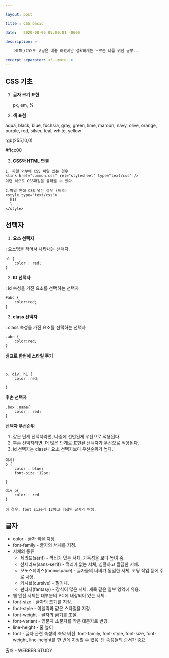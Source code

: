 ```yaml
---

layout: post

title : CSS basic

date:   2020-08-05 05:00:01 -0600 

description: >

	HTML/CSS로 코딩은 대충 해봤지만 정확하게는 모르는 나를 위한 공부...

excerpt_separator: <!--more-->
---
```




## CSS 기초

1. **글자 크기 표현**

   px,  em,  %



2. **색 표현**

aqua, black, blue, fuchsia, gray, green, lime, maroon, navy, olive, orange, purple, red, silver, teal, white, yellow

rgb(255,10,0)

\#ffcc00



3. **CSS와 HTML 연결**

```
1. 파일 외부에 CSS 파일 있는 경우
<link href="common.css" rel="stylesheet" type="text/css" />
이런 식으로 CSS파일을 불러올 수 있다.

2.파일 안에 CSS 넣는 경우 (비추)
<style type="text/css">
  h1{
  }
</style>
```



## 선택자

1. **요소 선택자**

: 요소명을 적어서 나타내는 선택자.

```
h1 {
	color : red;
}
```



2. **ID 선택자**

: id 속성을 가진 요소를 선택하는 선택자

```
#abc {
	color:red;
}
```



3. **class 선택자**

: class 속성을 가진 요소를 선택하는 선택자

```
.abc {
	color:red;
}
```



**쉼표로 한번에 스타일 주기**

```


p, div, h1 {
	color :red;

}
```



**후손 선택자**

```
.box .name{
	color : red;
}
```



**선택자 우선순위**

1. 같은 단계 선택자라면, 나중에 선언된게 우선으로 적용된다. 
2. 후손 선택자라면, 더 많은 단계로 표현된 선택자가 우선으로 적용된다.
3. id 선택자는 class나 요소 선택자보다 우선순위가 높다.

```
예시)
p {
	color : blue;
	font-size :12px;

}

div p{
	color : red
}

이 경우, font size가 12이고 red인 글자가 탄생.
```



## 글자

- color - 글자 색을 지정.
- font-family - 글자의 서체를 지정.
- 서체의 종류
  - 세리프(serif) - 꺽쇠가 있는 서체, 가독성을 보다 높여 줌.
  - 산세리프(sans-serif) - 꺽쇠가 없는 서체, 심플하고 깔끔한 서체.
  - 모노스페이스(monospace) - 글자들의 너비가 동일한 서체, 코딩 작업 등에 주로 사용.
  - 커시브(cursive) - 필기체.
  - 판타지(fantasy) - 장식이 많은 서체, 제목 같은 일부 영역에 유용.
- 웹 안전 서체는 대부분의 PC에 내장되어 있는 서체.
- font-size - 글자의 크기를 지정.
- font-style - 이텔릭과 같은 스타일을 지정.
- font-weight - 글자의 굵기를 조절.
- font-variant - 영문자 소문자를 작은 대문자로 변경.
- line-height - 줄 높이
- font - 글자 관련 속성의 축약 버전. font-family, font-style, font-size, font-weight, line-height를 한 번에 지정할 수 있음. 단 속성들의 순서가 중요.



출처 - WEBBER STUDY